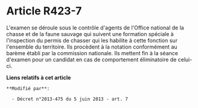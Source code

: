 # Article R423-7

L'examen se déroule sous le contrôle d'agents de l'Office national de la chasse et de la faune sauvage qui suivent une
formation spéciale à l'inspection du permis de chasser qui les habilite à cette fonction sur l'ensemble du territoire. Ils
procèdent à la notation conformément au barème établi par la commission nationale. Ils mettent fin à la séance d'examen pour
un candidat en cas de comportement éliminatoire de celui-ci.

**Liens relatifs à cet article**

	**Modifié par**:

	  - Décret n°2013-475 du 5 juin 2013 - art. 7
